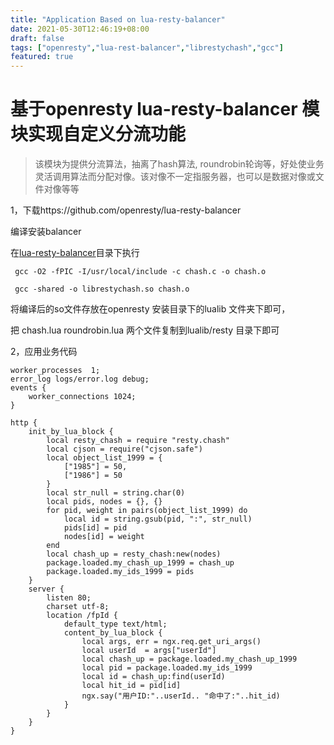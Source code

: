 ```yaml
---
title: "Application Based on lua-resty-balancer"
date: 2021-05-30T12:46:19+08:00
draft: false
tags: ["openresty","lua-rest-balancer","librestychash","gcc"] 
featured: true
---
```


# 基于openresty  lua-resty-balancer 模块实现自定义分流功能



> 该模块为提供分流算法，抽离了hash算法, roundrobin轮询等，好处使业务灵活调用算法而分配对像。该对像不一定指服务器，也可以是数据对像或文件对像等等



1，下载https://github.com/openresty/lua-resty-balancer

   编译安装balancer 

   在[lua-resty-balancer](https://github.com/openresty/lua-resty-balancer)目录下执行 

```shell
 gcc -O2 -fPIC -I/usr/local/include -c chash.c -o chash.o

 gcc -shared -o librestychash.so chash.o
```

  将编译后的so文件存放在openresty 安装目录下的lualib 文件夹下即可，

  把 chash.lua   roundrobin.lua    两个文件复制到lualib/resty 目录下即可

2，应用业务代码

```nginx
worker_processes  1;
error_log logs/error.log debug;
events {
    worker_connections 1024;
}

http {
    init_by_lua_block {
	    local resty_chash = require "resty.chash"
		local cjson = require("cjson.safe")
        local object_list_1999 = {
            ["1985"] = 50,
            ["1986"] = 50
        }
        local str_null = string.char(0)
        local pids, nodes = {}, {}
        for pid, weight in pairs(object_list_1999) do
            local id = string.gsub(pid, ":", str_null) 
            pids[id] = pid
            nodes[id] = weight
        end
        local chash_up = resty_chash:new(nodes)
        package.loaded.my_chash_up_1999 = chash_up
        package.loaded.my_ids_1999 = pids
	}
    server {
        listen 80;
		charset utf-8;
        location /fpId {
		    default_type text/html;
			content_by_lua_block {
				local args, err = ngx.req.get_uri_args()
				local userId  = args["userId"]
				local chash_up = package.loaded.my_chash_up_1999
				local pid = package.loaded.my_ids_1999
				local id = chash_up:find(userId)
				local hit_id = pid[id]
				ngx.say("用户ID:"..userId.. "命中了:"..hit_id)
			}
        }
    }
}
```

